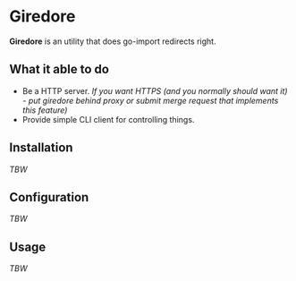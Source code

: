 # Giredore

**Giredore** is an utility that does go-import redirects right.

## What it able to do

* Be a HTTP server. *If you want HTTPS (and you normally should want it) - put giredore behind proxy or submit merge request that implements this feature)*
* Provide simple CLI client for controlling things.

## Installation

*TBW*

## Configuration

*TBW*

## Usage

*TBW*